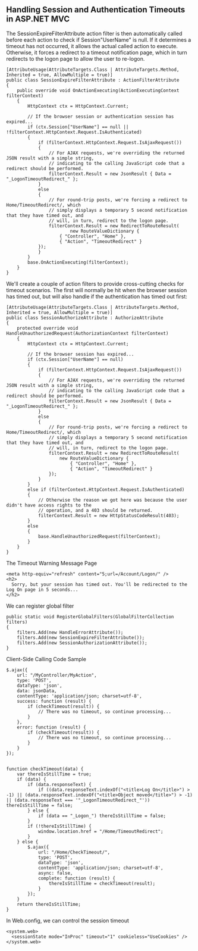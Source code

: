 Handling Session and Authentication Timeouts in ASP.NET MVC
---

The SessionExpireFilterAttribute action filter is then automatically called before each action to check if Session"UserName" is null. If it determines a timeout has not occurred, it allows the actual called action to execute. Otherwise, it forces a redirect to a timeout notification page, which in turn redirects to the logon page to allow the user to re-logon.


	[AttributeUsage(AttributeTargets.Class | AttributeTargets.Method, Inherited = true, AllowMultiple = true)]
	public class SessionExpireFilterAttribute : ActionFilterAttribute
	{
		public override void OnActionExecuting(ActionExecutingContext filterContext)
		{
			HttpContext ctx = HttpContext.Current;

			// If the browser session or authentication session has expired...
			if (ctx.Session["UserName"] == null || !filterContext.HttpContext.Request.IsAuthenticated)
			{
				if (filterContext.HttpContext.Request.IsAjaxRequest())
				{
					// For AJAX requests, we're overriding the returned JSON result with a simple string,
					// indicating to the calling JavaScript code that a redirect should be performed.
					filterContext.Result = new JsonResult { Data = "_LogonTimeoutRedirect_" };
				}
				else
				{
					// For round-trip posts, we're forcing a redirect to Home/TimeoutRedirect/, which
					// simply displays a temporary 5 second notification that they have timed out, and
					// will, in turn, redirect to the logon page.
					filterContext.Result = new RedirectToRouteResult(
							new RouteValueDictionary {
                        { "Controller", "Home" },
                        { "Action", "TimeoutRedirect" }
                });
				}
			}
			base.OnActionExecuting(filterContext);
		}
	}


We'll create a couple of action filters to provide cross-cutting checks for timeout scenarios. The first will normally be hit when the browser session has timed out, but will also handle if the authentication has timed out first:

	[AttributeUsage(AttributeTargets.Class | AttributeTargets.Method, Inherited = true, AllowMultiple = true)]
	public class SessionAuthorizeAttribute : AuthorizeAttribute
	{
	    protected override void HandleUnauthorizedRequest(AuthorizationContext filterContext)
	    {
	        HttpContext ctx = HttpContext.Current;
	 
	        // If the browser session has expired...
	        if (ctx.Session["UserName"] == null)
	        {
	            if (filterContext.HttpContext.Request.IsAjaxRequest())
	            {
	                // For AJAX requests, we're overriding the returned JSON result with a simple string,
	                // indicating to the calling JavaScript code that a redirect should be performed.
	                filterContext.Result = new JsonResult { Data = "_LogonTimeoutRedirect_" };
	            }
	            else
	            {
	                // For round-trip posts, we're forcing a redirect to Home/TimeoutRedirect/, which
	                // simply displays a temporary 5 second notification that they have timed out, and
	                // will, in turn, redirect to the logon page.
	                filterContext.Result = new RedirectToRouteResult(
	                    new RouteValueDictionary {
	                        { "Controller", "Home" },
	                        { "Action", "TimeoutRedirect" }
	                });
	            }
	        }
	        else if (filterContext.HttpContext.Request.IsAuthenticated)
	        {
	            // Otherwise the reason we got here was because the user didn't have access rights to the
	            // operation, and a 403 should be returned.
	            filterContext.Result = new HttpStatusCodeResult(403);
	        }
	        else
	        {
	            base.HandleUnauthorizedRequest(filterContext);
	        }
	    }
	}


The Timeout Warning Message Page

	<meta http-equiv="refresh" content="5;url=/Account/Logon/" />
	<h2>
	  Sorry, but your session has timed out. You'll be redirected to the Log On page in 5 seconds...
	</h2>

We can register global filter

	public static void RegisterGlobalFilters(GlobalFilterCollection filters)
    {
		filters.Add(new HandleErrorAttribute());
		filters.Add(new SessionExpireFilterAttribute());
		filters.Add(new SessionAuthorizationAttribute());
    }


Client-Side Calling Code Sample

	$.ajax({
	    url: "/MyController/MyAction",
	    type: 'POST',
	    dataType: 'json',
	    data: jsonData,
	    contentType: 'application/json; charset=utf-8',
	    success: function (result) {
	        if (checkTimeout(result)) {
	            // There was no timeout, so continue processing...
	        }
	    },
	    error: function (result) {
	        if (checkTimeout(result)) {
	            // There was no timeout, so continue processing...
	        }
	    }
	});


	function checkTimeout(data) {
	    var thereIsStillTime = true;
	    if (data) {
	        if (data.responseText) {
	            if ((data.responseText.indexOf("<title>Log On</title>") > -1) || (data.responseText.indexOf("<title>Object moved</title>") > -1) || (data.responseText === '"_LogonTimeoutRedirect_"')) thereIsStillTime = false;
	        } else {
	            if (data == "_Logon_") thereIsStillTime = false;
	        }
	        if (!thereIsStillTime) {
	            window.location.href = "/Home/TimeoutRedirect";
	        }
	    } else {
	        $.ajax({
	            url: "/Home/CheckTimeout/",
	            type: 'POST',
	            dataType: 'json',
	            contentType: 'application/json; charset=utf-8',
	            async: false,
	            complete: function (result) {
	                thereIsStillTime = checkTimeout(result);
	            }
	        });
	    }
	    return thereIsStillTime;
	}


In Web.config, we can control the session timeout

	<system.web>
	  <sessionState mode="InProc" timeout="1" cookieless="UseCookies" />
	</system.web>
 